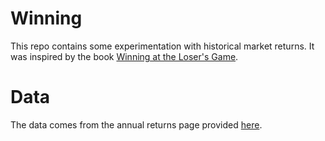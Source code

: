 # Winning

This repo contains some experimentation with historical market returns. It was
inspired by the book [Winning at the Loser's
Game](https://www.amazon.com/Winning-Losers-Game-6th-Strategies/dp/0071813659).

# Data

The data comes from the annual returns page provided
[here](http://pages.stern.nyu.edu/~adamodar/New_Home_Page/datafile/histretSP.html).
